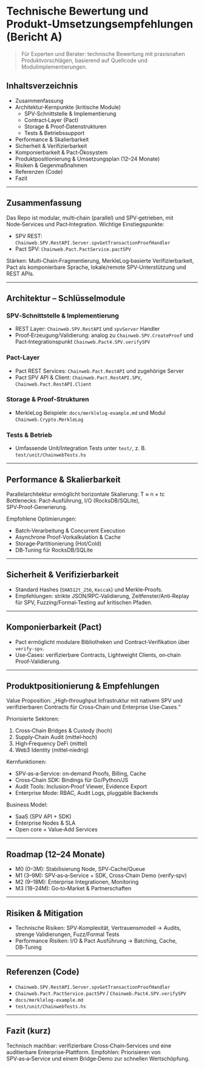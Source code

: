 # Technische Bewertung und Produkt‑Umsetzungsempfehlungen (Bericht A)

> Für Experten und Berater: technische Bewertung mit praxisnahen Produktvorschlägen, basierend auf Quellcode und Modulimplementierungen.

## Inhaltsverzeichnis
- Zusammenfassung
- Architektur‑Kernpunkte (kritische Module)
  - SPV‑Schnittstelle & Implementierung
  - Contract‑Layer (Pact)
  - Storage & Proof‑Datenstrukturen
  - Tests & Betriebssupport
- Performance & Skalierbarkeit
- Sicherheit & Verifizierbarkeit
- Komponierbarkeit & Pact‑Ökosystem
- Produktpositionierung & Umsetzungsplan (12–24 Monate)
- Risiken & Gegenmaßnahmen
- Referenzen (Code)
- Fazit

---

## Zusammenfassung

Das Repo ist modular, multi‑chain (parallel) und SPV‑getrieben, mit Node‑Services und Pact‑Integration. Wichtige Einstiegspunkte:
- SPV REST: `Chainweb.SPV.RestAPI.Server.spvGetTransactionProofHandler`  
- Pact SPV: `Chainweb.Pact.PactService.pactSPV`

Stärken: Multi‑Chain‑Fragmentierung, MerkleLog‑basierte Verifizierbarkeit, Pact als komponierbare Sprache, lokale/remote SPV‑Unterstützung und REST APIs.

---

## Architektur – Schlüsselmodule

### SPV‑Schnittstelle & Implementierung
- REST Layer: `Chainweb.SPV.RestAPI` und `spvServer` Handler
- Proof‑Erzeugung/Validierung: analog zu `Chainweb.SPV.CreateProof` und Pact‑Integrationspunkt `Chainweb.Pact4.SPV.verifySPV`

### Pact‑Layer
- Pact REST Services: `Chainweb.Pact.RestAPI` und zugehörige Server
- Pact SPV API & Client: `Chainweb.Pact.RestAPI.SPV`, `Chainweb.Pact.RestAPI.Client`

### Storage & Proof‑Strukturen
- MerkleLog Beispiele: `docs/merklelog-example.md` und Modul `Chainweb.Crypto.MerkleLog`

### Tests & Betrieb
- Umfassende Unit/Integration Tests unter `test/`, z. B. `test/unit/ChainwebTests.hs`

---

## Performance & Skalierbarkeit

Parallelarchitektur ermöglicht horizontale Skalierung: T ≈ n × tc  
Bottlenecks: Pact‑Ausführung, I/O (RocksDB/SQLite), SPV‑Proof‑Generierung.

Empfohlene Optimierungen:
- Batch‑Verarbeitung & Concurrent Execution  
- Asynchrone Proof‑Vorkalkulation & Cache  
- Storage‑Partitionierung (Hot/Cold)  
- DB‑Tuning für RocksDB/SQLite

---

## Sicherheit & Verifizierbarkeit

- Standard Hashes (`SHA512t_256`, `Keccak`) und Merkle‑Proofs.  
- Empfehlungen: strikte JSON/RPC‑Validierung, Zeitfenster/Anti‑Replay für SPV, Fuzzing/Formal‑Testing auf kritischen Pfaden.

---

## Komponierbarkeit (Pact)

- Pact ermöglicht modulare Bibliotheken und Contract‑Verifikation über `verify‑spv`.  
- Use‑Cases: verifizierbare Contracts, Lightweight Clients, on‑chain Proof‑Validierung.

---

## Produktpositionierung & Empfehlungen

Value Proposition: „High‑throughput Infrastruktur mit nativem SPV und verifizierbaren Contracts für Cross‑Chain und Enterprise Use‑Cases.“

Priorisierte Sektoren:
1. Cross‑Chain Bridges & Custody (hoch)  
2. Supply‑Chain Audit (mittel‑hoch)  
3. High‑Frequency DeFi (mittel)  
4. Web3 Identity (mittel‑niedrig)

Kernfunktionen:
- SPV‑as‑a‑Service: on‑demand Proofs, Billing, Cache  
- Cross‑Chain SDK: Bindings für Go/Python/JS  
- Audit Tools: Inclusion‑Proof Viewer, Evidence Export  
- Enterprise Mode: RBAC, Audit Logs, pluggable Backends

Business Model:
- SaaS (SPV API + SDK)  
- Enterprise Nodes & SLA  
- Open core + Value‑Add Services

---

## Roadmap (12–24 Monate)

- M0 (0–3M): Stabilisierung Node, SPV‑Cache/Queue  
- M1 (3–9M): SPV‑as‑a‑Service + SDK, Cross‑Chain Demo (verify‑spv)  
- M2 (9–18M): Enterprise Integrationen, Monitoring  
- M3 (18–24M): Go‑to‑Market & Partnerschaften

---

## Risiken & Mitigation

- Technische Risiken: SPV‑Komplexität, Vertrauensmodell → Audits, strenge Validierungen, Fuzz/Formal Tests  
- Performance Risiken: I/O & Pact Ausführung → Batching, Cache, DB‑Tuning

---

## Referenzen (Code)
- `Chainweb.SPV.RestAPI.Server.spvGetTransactionProofHandler`  
- `Chainweb.Pact.PactService.pactSPV` / `Chainweb.Pact4.SPV.verifySPV`  
- `docs/merklelog-example.md`  
- `test/unit/ChainwebTests.hs`

---

## Fazit (kurz)
Technisch machbar: verifizierbare Cross‑Chain‑Services und eine auditierbare Enterprise‑Plattform. Empfohlen: Priorisieren von SPV‑as‑a‑Service und einem Bridge‑Demo zur schnellen Wertschöpfung.
